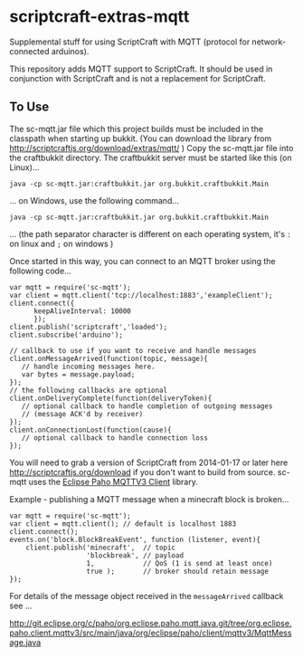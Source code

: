 scriptcraft-extras-mqtt
=======================

Supplemental stuff for using ScriptCraft with MQTT (protocol for
network-connected arduinos).

This repository adds MQTT support to ScriptCraft. It should be used in
conjunction with ScriptCraft and is not a replacement for ScriptCraft.

To Use
------
The sc-mqtt.jar file which this project builds must be included in the
classpath when starting up bukkit. (You can download the library from
<http://scriptcraftjs.org/download/extras/mqtt/> ) Copy the
sc-mqtt.jar file into the craftbukkit directory. The craftbukkit
server must be started like this (on Linux)...

    java -cp sc-mqtt.jar:craftbukkit.jar org.bukkit.craftbukkit.Main

... on Windows, use the following command...

    java -cp sc-mqtt.jar:craftbukkit.jar org.bukkit.craftbukkit.Main

... (the path separator character is different on each operating system, it's `:` on linux and `;` on windows )

Once started in this way, you can connect to an MQTT broker using the following code...

    var mqtt = require('sc-mqtt');
    var client = mqtt.client('tcp://localhost:1883','exampleClient');
    client.connect({
          keepAliveInterval: 10000
          });                
    client.publish('scriptcraft','loaded');
    client.subscribe('arduino');

    // callback to use if you want to receive and handle messages
    client.onMessageArrived(function(topic, message){
       // handle incoming messages here.
       var bytes = message.payload;
    });
    // the following callbacks are optional 
    client.onDeliveryComplete(function(deliveryToken){
       // optional callback to handle completion of outgoing messages
       // (message ACK'd by receiver)
    });
    client.onConnectionLost(function(cause){
       // optional callback to handle connection loss
    });

You will need to grab a version of ScriptCraft from 2014-01-17 or
later here <http://scriptcraftjs.org/download> if you don't want to
build from source. sc-mqtt uses the [Eclipse Paho MQTTV3 Client][paho]
library. 

Example - publishing a MQTT message when a minecraft block is broken...

    var mqtt = require('sc-mqtt');
    var client = mqtt.client(); // default is localhost 1883
    client.connect();
    events.on('block.BlockBreakEvent', function (listener, event){
        client.publish('minecraft',  // topic
                       'blockbreak', // payload
                       1,            // QoS (1 is send at least once) 
                       true );       // broker should retain message
    });

For details of the message object received in the `messageArrived` callback see ...

<http://git.eclipse.org/c/paho/org.eclipse.paho.mqtt.java.git/tree/org.eclipse.paho.client.mqttv3/src/main/java/org/eclipse/paho/client/mqttv3/MqttMessage.java>

[paho]: http://git.eclipse.org/c/paho/org.eclipse.paho.mqtt.java.git/
